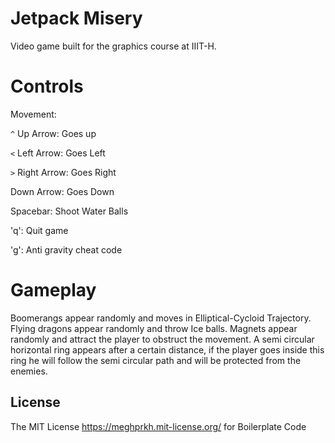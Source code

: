 Jetpack Misery
=========================

Video game built for the graphics course at IIIT-H.

# Controls
Movement:

`^` Up Arrow: Goes up

`<` Left Arrow: Goes Left

`>` Right Arrow: Goes Right

Down Arrow: Goes Down

Spacebar: Shoot Water Balls

'q': Quit game

'g': Anti gravity cheat code

# Gameplay
Boomerangs appear randomly and moves in Elliptical-Cycloid Trajectory. Flying dragons appear randomly and throw Ice balls.
Magnets appear randomly and attract the player to obstruct the movement.
A semi circular horizontal ring appears after a certain distance, if the player goes inside this ring he will follow the semi circular path and will be protected from the enemies.

License
-------
The MIT License https://meghprkh.mit-license.org/ for Boilerplate Code
